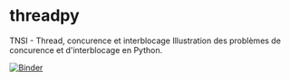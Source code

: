 # threadpy
TNSI - Thread, concurence et interblocage
Illustration des problèmes de concurence et d'interblocage en Python.

[![Binder](https://mybinder.org/badge_logo.svg)](https://mybinder.org/v2/gh/WebGE/threadpy/master)
